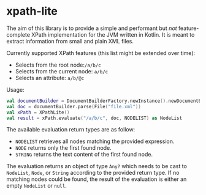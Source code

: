 # xpath-lite
The aim of this library is to provide a simple and performant but *not* feature-complete XPath implementation for the JVM written in Kotlin. It is meant to extract information from small and plain XML files.

Currently supported XPath features (this list might be extended over time):
* Selects from the root node:`/a/b/c`
* Selects from the current node: `a/b/c`
* Selects an attribute: `a/b/@c`

Usage:
```kotlin
val documentBuilder = DocumentBuilderFactory.newInstance().newDocumentBuilder()
val doc = documentBuilder.parse(File("file.xml"))
val xPath = XPathLite()
val result = xPath.evaluate("/a/b/c", doc, NODELIST) as NodeList
```

The available evaluation return types are as follow:
* `NODELIST` retrieves all nodes matching the provided expression.
* `NODE` returns only the first found node.
* `STRING` returns the text content of the first found node.

The evaluation returns an object of type `Any?` which needs to be cast to `NodeList`, `Node`, or `String` according to the provided return type. If no matching nodes could be found, the result of the evaluation is either an empty `NodeList` or `null`.